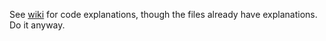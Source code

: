 See [wiki](https://github.com/Antonio-III/Python/wiki) for code explanations, though the files already have explanations. Do it anyway.
